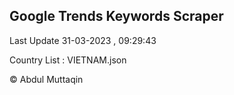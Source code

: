 

## Google Trends Keywords Scraper 
 
Last Update 31-03-2023 , 09:29:43

Country List :
VIETNAM.json



© Abdul Muttaqin 

